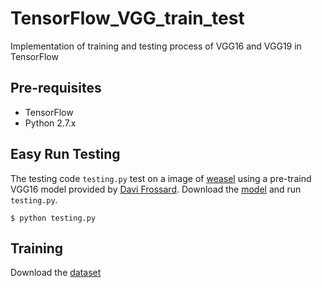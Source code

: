 # TensorFlow_VGG_train_test
Implementation of training and testing process of VGG16 and VGG19 in TensorFlow

## Pre-requisites
* TensorFlow
* Python 2.7.x 

## Easy Run Testing
The testing code `testing.py` test on a image of [weasel](https://github.com/ZZUTK/TensorFlow_VGG_train_test/blob/master/laska.png) using a pre-traind VGG16 model provided by [Davi Frossard](http://www.cs.toronto.edu/~frossard/post/vgg16/).
Download the [model](https://www.dropbox.com/s/dode6mcjqpqhh4m/VGG16_modelParams.tensorflow?dl=0) and run `testing.py`.

    $ python testing.py


## Training
Download the [dataset](https://github.com/jaberg/skdata)
